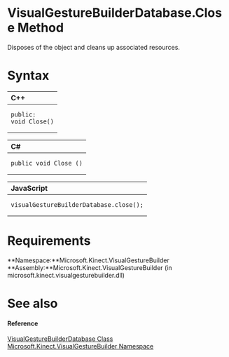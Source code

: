 VisualGestureBuilderDatabase.Close Method  
=========================================  

Disposes of the object and cleans up associated resources. <span id="syntaxSection"></span>

Syntax  
======  

<table>
<colgroup>
<col width="100%" />
</colgroup>
<thead>
<tr class="header">
<th align="left">C++</th>
</tr>
</thead>
<tbody>
<tr class="odd">
<td align="left"><pre><code>public:  
void Close()</code></pre></td>
</tr>
</tbody>
</table>

<table>
<colgroup>
<col width="100%" />
</colgroup>
<thead>
<tr class="header">
<th align="left">C#</th>
</tr>
</thead>
<tbody>
<tr class="odd">
<td align="left"><pre><code>public void Close ()</code></pre></td>
</tr>
</tbody>
</table>

<table>
<colgroup>
<col width="100%" />
</colgroup>
<thead>
<tr class="header">
<th align="left">JavaScript</th>
</tr>
</thead>
<tbody>
<tr class="odd">
<td align="left"><pre><code>visualGestureBuilderDatabase.close();</code></pre></td>
</tr>
</tbody>
</table>

<span id="requirements"></span>

Requirements  
============  

**Namespace:**Microsoft.Kinect.VisualGestureBuilder  
**Assembly:**Microsoft.Kinect.VisualGestureBuilder (in microsoft.kinect.visualgesturebuilder.dll)  

<span id="ID4EV"></span>

See also  
========  

<span id="ID4EX"></span>
#### Reference  

[VisualGestureBuilderDatabase Class](../../VisualGestureBuilderData.md)  
 [Microsoft.Kinect.VisualGestureBuilder Namespace](../../../Kinect.VisualGestureBuil.md)  



<!--Please do not edit the data in the comment block below.-->
<!--
TOCTitle : Close Method
RLTitle : VisualGestureBuilderDatabase.Close Method
KeywordK : Close method
KeywordK : VisualGestureBuilderDatabase.Close method
KeywordF : Microsoft.Kinect.VisualGestureBuilder.VisualGestureBuilderDatabase.Close
KeywordF : VisualGestureBuilderDatabase.Close
KeywordF : Close
KeywordF : Microsoft.Kinect.VisualGestureBuilder.VisualGestureBuilderDatabase.Close
KeywordA : M:Microsoft.Kinect.VisualGestureBuilder.VisualGestureBuilderDatabase.Close
AssetID : M:Microsoft.Kinect.VisualGestureBuilder.VisualGestureBuilderDatabase.Close
Locale : en-us
CommunityContent : 1
APIType : Managed
APILocation : microsoft.kinect.visualgesturebuilder.dll
APIName : Microsoft.Kinect.VisualGestureBuilder.VisualGestureBuilderDatabase.Close
TargetOS : Windows
TopicType : kbSyntax
DevLang : VB
DevLang : CSharp
DevLang : JavaScript
DevLang : C++
DocSet : K4Wv2
ProjType : K4Wv2Proj
Technology : Kinect for Windows
Product : Kinect for Windows SDK v2
productversion : 20
-->
